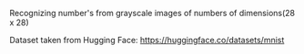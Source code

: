Recognizing number's from grayscale images of numbers of dimensions(28 x 28)

Dataset taken from Hugging Face:  https://huggingface.co/datasets/mnist
